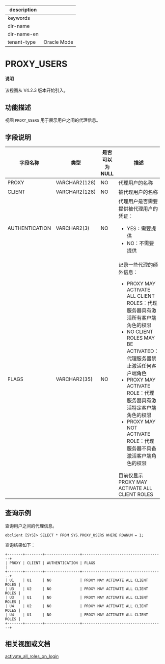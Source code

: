 |description||
|---|---|
|keywords||
|dir-name||
|dir-name-en||
|tenant-type|Oracle Mode|

# PROXY_USERS

<main id="notice" type='explain'>
<h4>说明</h4>
<p>该视图从 V4.2.3 版本开始引入。</p>
</main>

## 功能描述

视图 `PROXY_USERS` 用于展示用户之间的代理信息。

## 字段说明

| **字段名称** | **类型**  | **是否可以为 NULL** | **描述**      |
|--------------|-----------|---------------------|---------------|
| PROXY          | VARCHAR2(128) | NO   |代理用户的名称 |
| CLIENT         | VARCHAR2(128) | NO   |被代理用户的名称 |
| AUTHENTICATION | VARCHAR2(3)   | NO   |代理用户是否需要提供被代理用户的凭证：<ul><li>YES：需要提供</li><li>NO：不需要提供</li></ul> |
| FLAGS          | VARCHAR2(35)  | NO   |记录一些代理的额外信息：<ul><li>PROXY MAY ACTIVATE ALL CLIENT ROLES：代理服务器具有激活所有客户端角色的权限</li><li>NO CLIENT ROLES MAY BE ACTIVATED：代理服务器禁止激活任何客户端角色</li><li>PROXY MAY ACTIVATE ROLE：代理服务器具有激活特定客户端角色的权限</li><li>PROXY MAY NOT ACTIVATE ROLE：代理服务器不具备激活客户端角色的权限</li></ul>目前仅显示 PROXY MAY ACTIVATE ALL CLIENT ROLES |

## 查询示例

查询用户之间的代理信息。

```shell
obclient [SYS]> SELECT * FROM SYS.PROXY_USERS WHERE ROWNUM = 1;
```

查询结果如下：

```shell
+-------+--------+----------------+-------------------------------------+
| PROXY | CLIENT | AUTHENTICATION | FLAGS                               |
+-------+--------+----------------+-------------------------------------+
| U1    | U1     | NO             | PROXY MAY ACTIVATE ALL CLIENT ROLES |
| U3    | U2     | NO             | PROXY MAY ACTIVATE ALL CLIENT ROLES |
| U3    | U1     | NO             | PROXY MAY ACTIVATE ALL CLIENT ROLES |
| U4    | U2     | NO             | PROXY MAY ACTIVATE ALL CLIENT ROLES |
| U4    | U1     | NO             | PROXY MAY ACTIVATE ALL CLIENT ROLES |
+-------+--------+----------------+-------------------------------------+
```

## 相关视图或文档

[activate_all_roles_on_login](../800.configuration-items-and-system-variables/200.system-variable/300.global-system-variable/17400.activate_all_roles_on_login-global.md)
